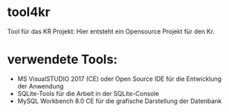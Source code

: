 # tool4kr
Tool für das KR Projekt: Hier entsteht ein Opensource Projekt für den Kr.
# verwendete Tools:
- MS VisualSTUDIO 2017 (CE) oder Open Source IDE für die Entwicklung der Anwendung
- SQLite-Tools für die Arbeit in der SQLite-Console
- MySQL Workbench 8.0 CE für die grafische Darstellung der Datenbank